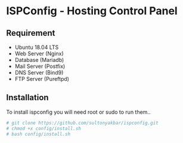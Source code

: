 # ISPConfig - Hosting Control Panel

## Requirement

- Ubuntu 18.04 LTS
- Web Server (Nginx)
- Database (Mariadb)
- Mail Server (Postfix)
- DNS Server (Bind9)
- FTP Server (Pureftpd)

## Installation

To install ispconfig you will need root or sudo to run them..

```bash
# git clone https://github.com/sultonyakbar/ispconfig.git
# chmod +x config/install.sh
# bash config/install.sh
```
